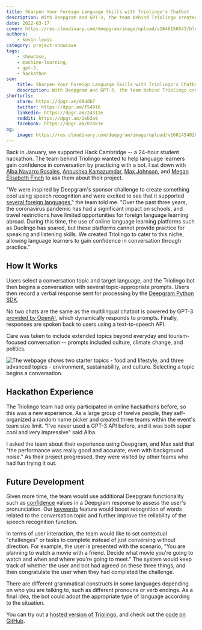 ```yaml
---
title: Sharpen Your Foreign Language Skills with Triolingo's Chatbot
description: With Deepgram and GPT-3, the team behind Triolingo created a realistic multilingual chatbot to help language learners gain confidence in conversation. Read about it here.
date: 2022-03-17
cover: https://res.cloudinary.com/deepgram/image/upload/v1646156543/blog/2022/03/foreign-language-practice-triolingo/cover.jpg
authors:
    - kevin-lewis
category: project-showcase
tags:
    - showcase,
    - machine-learning,
    - gpt-3,
    - hackathon
seo:
    title: Sharpen Your Foreign Language Skills with Triolingo's Chatbot
    description: With Deepgram and GPT-3, the team behind Triolingo created a realistic multilingual chatbot to help language learners gain confidence in conversation. Read about it here.
shorturls:
    share: https://dpgr.am/d8ddb7
    twitter: https://dpgr.am/f54916
    linkedin: https://dpgr.am/24312e
    reddit: https://dpgr.am/2eb3a9
    facebook: https://dpgr.am/07883e
og:
    image: https://res.cloudinary.com/deepgram/image/upload/v1661454026/blog/foreign-language-practice-triolingo/ograph.png
---
```


Back in January, we supported Hack Cambridge -- a 24-hour student hackathon. The team behind Triolingo wanted to help language learners gain confidence in conversation by practicing with a bot. I sat down with [Alba Navarro Rosales](https://github.com/Alba-NR), [Anoushka Kamazumdar](https://github.com/anoushkamazumdar), [Max Johnson](https://github.com/MaxTheComputerer), and [Megan Elisabeth Finch](https://github.com/meganelisabethfinch) to ask them about their project.

"We were inspired by Deepgram's sponsor challenge to create something cool using speech recognition and were excited to see that it supported [several foreign languages](https://developers.deepgram.com/documentation/features/language/)," the team told me. "Over the past three years, the coronavirus pandemic has had a significant impact on schools, and travel restrictions have limited opportunities for foreign language learning abroad. During this time, the use of online language learning platforms such as Duolingo has soared, but these platforms cannot provide practice for speaking and listening skills. We created Triolingo to cater to this niche, allowing language learners to gain confidence in conversation through practice."

## How It Works

Users select a conversation topic and target language, and the Triolingo bot then begins a conversation with several topic-appropriate prompts. Users then record a verbal response sent for processing by the [Deepgram Python SDK](https://developers.deepgram.com/sdks-tools/).

No two chats are the same as the multilingual chatbot is powered by GPT-3 [provided by OpenAI](https://openai.com/api/), which dynamically responds to prompts. Finally, responses are spoken back to users using a text-to-speech API.

Care was taken to include extended topics beyond everyday and tourism-focused conversation -- prompts included culture, climate change, and politics.

![The webpage shows two starter topics - food and lifestyle, and three advanced topics - environment, sustainability, and culture. Selecting a topic begins a conversation.](https://res.cloudinary.com/deepgram/image/upload/v1646156558/blog/2022/03/foreign-language-practice-triolingo/screenshot.png)

## Hackathon Experience

The Triolingo team had only participated in online hackathons before, so this was a new experience. As a large group of twelve people, they self-organized a random name picker and created three teams within the event's team size limit. "I've never used a GPT-3 API before, and it was both super cool and very impressive" said Alba.

I asked the team about their experience using Deepgram, and Max said that "the performance was really good and accurate, even with background noise." As their project progressed, they were visited by other teams who had fun trying it out.

## Future Development

Given more time, the team would use additional Deepgram functionality such as [confidence](https://developers.deepgram.com/documentation/guides/transcription/#analyze-response) values in a Deepgram response to assess the user's pronunciation. Our [keywords](https://developers.deepgram.com/documentation/features/keywords/) feature would boost recognition of words related to the conversation topic and further improve the reliability of the speech recognition function.

In terms of user interaction, the team would like to set contextual "challenges" or tasks to complete instead of just conversing without direction. For example, the user is presented with the scenario, "You are planning to watch a movie with a friend. Decide what movie you're going to watch and when and where you're going to meet." The system would keep track of whether the user and bot had agreed on these three things, and then congratulate the user when they had completed the challenge.

There are different grammatical constructs in some languages depending on who you are talking to, such as different pronouns or verb endings. As a final idea, the bot could adopt the appropriate type of language according to the situation.

You can try out a [hosted version of Triolingo](https://triolingo.blockfour.co.uk/), and check out the [code on GitHub](https://github.com/meganelisabethfinch/HackCambridgeAtlas).

